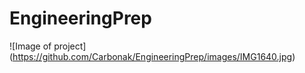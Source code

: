 # EngineeringPrep

![Image of project]
(https://github.com/Carbonak/EngineeringPrep/images/IMG1640.jpg)


